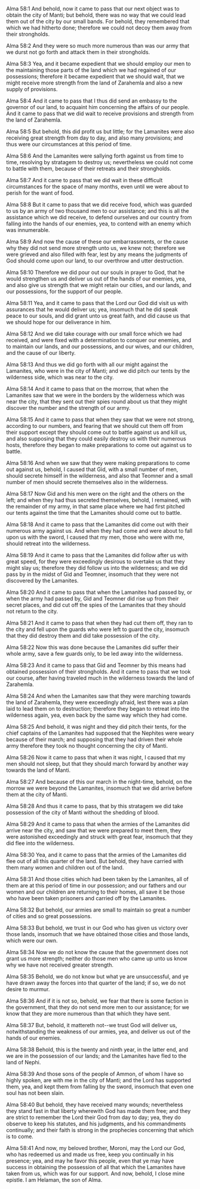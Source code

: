 Alma 58:1 And behold, now it came to pass that our next object was to
obtain the city of Manti; but behold, there was no way that we could
lead them out of the city by our small bands. For behold, they
remembered that which we had hitherto done; therefore we could not decoy
them away from their strongholds.

Alma 58:2 And they were so much more numerous than was our army that we
durst not go forth and attack them in their strongholds.

Alma 58:3 Yea, and it became expedient that we should employ our men to
the maintaining those parts of the land which we had regained of our
possessions; therefore it became expedient that we should wait, that we
might receive more strength from the land of Zarahemla and also a new
supply of provisions.

Alma 58:4 And it came to pass that I thus did send an embassy to the
governor of our land, to acquaint him concerning the affairs of our
people. And it came to pass that we did wait to receive provisions and
strength from the land of Zarahemla.

Alma 58:5 But behold, this did profit us but little; for the Lamanites
were also receiving great strength from day to day, and also many
provisions; and thus were our circumstances at this period of time.

Alma 58:6 And the Lamanites were sallying forth against us from time to
time, resolving by stratagem to destroy us; nevertheless we could not
come to battle with them, because of their retreats and their
strongholds.

Alma 58:7 And it came to pass that we did wait in these difficult
circumstances for the space of many months, even until we were about to
perish for the want of food.

Alma 58:8 But it came to pass that we did receive food, which was
guarded to us by an army of two thousand men to our assistance; and this
is all the assistance which we did receive, to defend ourselves and our
country from falling into the hands of our enemies, yea, to contend with
an enemy which was innumerable.

Alma 58:9 And now the cause of these our embarrassments, or the cause
why they did not send more strength unto us, we knew not; therefore we
were grieved and also filled with fear, lest by any means the judgments
of God should come upon our land, to our overthrow and utter
destruction.

Alma 58:10 Therefore we did pour out our souls in prayer to God, that he
would strengthen us and deliver us out of the hands of our enemies, yea,
and also give us strength that we might retain our cities, and our
lands, and our possessions, for the support of our people.

Alma 58:11 Yea, and it came to pass that the Lord our God did visit us
with assurances that he would deliver us; yea, insomuch that he did
speak peace to our souls, and did grant unto us great faith, and did
cause us that we should hope for our deliverance in him.

Alma 58:12 And we did take courage with our small force which we had
received, and were fixed with a determination to conquer our enemies,
and to maintain our lands, and our possessions, and our wives, and our
children, and the cause of our liberty.

Alma 58:13 And thus we did go forth with all our might against the
Lamanites, who were in the city of Manti; and we did pitch our tents by
the wilderness side, which was near to the city.

Alma 58:14 And it came to pass that on the morrow, that when the
Lamanites saw that we were in the borders by the wilderness which was
near the city, that they sent out their spies round about us that they
might discover the number and the strength of our army.

Alma 58:15 And it came to pass that when they saw that we were not
strong, according to our numbers, and fearing that we should cut them
off from their support except they should come out to battle against us
and kill us, and also supposing that they could easily destroy us with
their numerous hosts, therefore they began to make preparations to come
out against us to battle.

Alma 58:16 And when we saw that they were making preparations to come
out against us, behold, I caused that Gid, with a small number of men,
should secrete himself in the wilderness, and also that Teomner and a
small number of men should secrete themselves also in the wilderness.

Alma 58:17 Now Gid and his men were on the right and the others on the
left; and when they had thus secreted themselves, behold, I remained,
with the remainder of my army, in that same place where we had first
pitched our tents against the time that the Lamanites should come out to
battle.

Alma 58:18 And it came to pass that the Lamanites did come out with
their numerous army against us. And when they had come and were about to
fall upon us with the sword, I caused that my men, those who were with
me, should retreat into the wilderness.

Alma 58:19 And it came to pass that the Lamanites did follow after us
with great speed, for they were exceedingly desirous to overtake us that
they might slay us; therefore they did follow us into the wilderness;
and we did pass by in the midst of Gid and Teomner, insomuch that they
were not discovered by the Lamanites.

Alma 58:20 And it came to pass that when the Lamanites had passed by, or
when the army had passed by, Gid and Teomner did rise up from their
secret places, and did cut off the spies of the Lamanites that they
should not return to the city.

Alma 58:21 And it came to pass that when they had cut them off, they ran
to the city and fell upon the guards who were left to guard the city,
insomuch that they did destroy them and did take possession of the city.

Alma 58:22 Now this was done because the Lamanites did suffer their
whole army, save a few guards only, to be led away into the wilderness.

Alma 58:23 And it came to pass that Gid and Teomner by this means had
obtained possession of their strongholds. And it came to pass that we
took our course, after having traveled much in the wilderness towards
the land of Zarahemla.

Alma 58:24 And when the Lamanites saw that they were marching towards
the land of Zarahemla, they were exceedingly afraid, lest there was a
plan laid to lead them on to destruction; therefore they began to
retreat into the wilderness again, yea, even back by the same way which
they had come.

Alma 58:25 And behold, it was night and they did pitch their tents, for
the chief captains of the Lamanites had supposed that the Nephites were
weary because of their march; and supposing that they had driven their
whole army therefore they took no thought concerning the city of Manti.

Alma 58:26 Now it came to pass that when it was night, I caused that my
men should not sleep, but that they should march forward by another way
towards the land of Manti.

Alma 58:27 And because of this our march in the night-time, behold, on
the morrow we were beyond the Lamanites, insomuch that we did arrive
before them at the city of Manti.

Alma 58:28 And thus it came to pass, that by this stratagem we did take
possession of the city of Manti without the shedding of blood.

Alma 58:29 And it came to pass that when the armies of the Lamanites did
arrive near the city, and saw that we were prepared to meet them, they
were astonished exceedingly and struck with great fear, insomuch that
they did flee into the wilderness.

Alma 58:30 Yea, and it came to pass that the armies of the Lamanites did
flee out of all this quarter of the land. But behold, they have carried
with them many women and children out of the land.

Alma 58:31 And those cities which had been taken by the Lamanites, all
of them are at this period of time in our possession; and our fathers
and our women and our children are returning to their homes, all save it
be those who have been taken prisoners and carried off by the Lamanites.

Alma 58:32 But behold, our armies are small to maintain so great a
number of cities and so great possessions.

Alma 58:33 But behold, we trust in our God who has given us victory over
those lands, insomuch that we have obtained those cities and those
lands, which were our own.

Alma 58:34 Now we do not know the cause that the government does not
grant us more strength; neither do those men who came up unto us know
why we have not received greater strength.

Alma 58:35 Behold, we do not know but what ye are unsuccessful, and ye
have drawn away the forces into that quarter of the land; if so, we do
not desire to murmur.

Alma 58:36 And if it is not so, behold, we fear that there is some
faction in the government, that they do not send more men to our
assistance; for we know that they are more numerous than that which they
have sent.

Alma 58:37 But, behold, it mattereth not--we trust God will deliver us,
notwithstanding the weakness of our armies, yea, and deliver us out of
the hands of our enemies.

Alma 58:38 Behold, this is the twenty and ninth year, in the latter end,
and we are in the possession of our lands; and the Lamanites have fled
to the land of Nephi.

Alma 58:39 And those sons of the people of Ammon, of whom I have so
highly spoken, are with me in the city of Manti; and the Lord has
supported them, yea, and kept them from falling by the sword, insomuch
that even one soul has not been slain.

Alma 58:40 But behold, they have received many wounds; nevertheless they
stand fast in that liberty wherewith God has made them free; and they
are strict to remember the Lord their God from day to day; yea, they do
observe to keep his statutes, and his judgments, and his commandments
continually; and their faith is strong in the prophecies concerning that
which is to come.

Alma 58:41 And now, my beloved brother, Moroni, may the Lord our God,
who has redeemed us and made us free, keep you continually in his
presence; yea, and may he favor this people, even that ye may have
success in obtaining the possession of all that which the Lamanites have
taken from us, which was for our support. And now, behold, I close mine
epistle. I am Helaman, the son of Alma.
